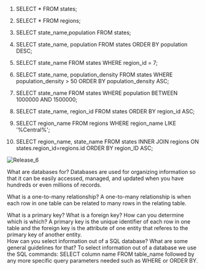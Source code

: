 1. SELECT * FROM states;

2. SELECT * FROM regions;

3. SELECT state_name,population FROM states; 

4. SELECT state_name, population FROM states ORDER BY population DESC;

5. SELECT state_name FROM states WHERE region_id = 7;

6.  SELECT state_name, population_density FROM states WHERE population_density > 50 ORDER BY population_density ASC; 

7. SELECT state_name FROM states WHERE population BETWEEN 1000000 AND 1500000;

8. SELECT state_name, region_id FROM states ORDER BY region_id  ASC;

9. SELECT region_name FROM regions WHERE region_name LIKE '%Central%';

10. SELECT region_name, state_name FROM states INNER JOIN regions ON states.region_id=regions.id ORDER BY region_ID ASC;

![Release_6](/Release_6.png)

What are databases for?
Databases are used for organizing information so that it can be easily accessed, managed, and updated when you have hundreds or even millions of records. 

What is a one-to-many relationship?
A one-to-many relationship is when each row in one table can be related to many rows in the relating table. 

What is a primary key? What is a foreign key? How can you determine which is which?
A primary key is the unique identifier of each row in one table and the foreign key is the attribute of one entity that referes to the primary key of another entity.  
How can you select information out of a SQL database? What are some general guidelines for that?
To select information out of a database we use the SQL commands:
 SELECT column name FROM table_name followed by any more specific query parameters needed such as WHERE or ORDER BY. 






